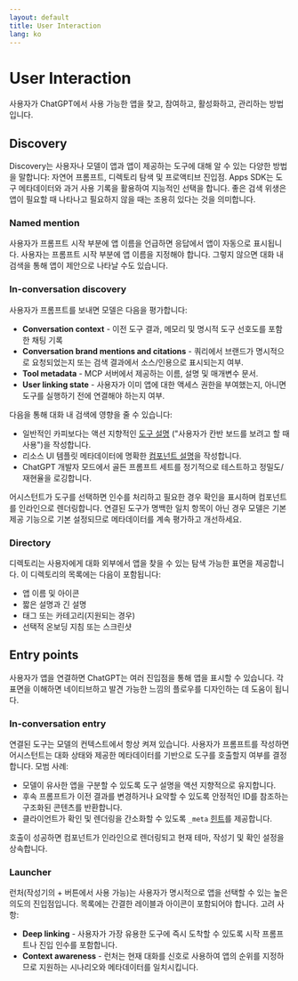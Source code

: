 ```yaml
---
layout: default
title: User Interaction
lang: ko
---
```


# User Interaction

사용자가 ChatGPT에서 사용 가능한 앱을 찾고, 참여하고, 활성화하고, 관리하는 방법입니다.

## Discovery

Discovery는 사용자나 모델이 앱과 앱이 제공하는 도구에 대해 알 수 있는 다양한 방법을 말합니다: 자연어 프롬프트, 디렉토리 탐색 및 프로액티브 진입점. Apps SDK는 도구 메타데이터와 과거 사용 기록을 활용하여 지능적인 선택을 합니다. 좋은 검색 위생은 앱이 필요할 때 나타나고 필요하지 않을 때는 조용히 있다는 것을 의미합니다.

### Named mention

사용자가 프롬프트 시작 부분에 앱 이름을 언급하면 응답에서 앱이 자동으로 표시됩니다. 사용자는 프롬프트 시작 부분에 앱 이름을 지정해야 합니다. 그렇지 않으면 대화 내 검색을 통해 앱이 제안으로 나타날 수도 있습니다.

### In-conversation discovery

사용자가 프롬프트를 보내면 모델은 다음을 평가합니다:

- **Conversation context** - 이전 도구 결과, 메모리 및 명시적 도구 선호도를 포함한 채팅 기록
- **Conversation brand mentions and citations** - 쿼리에서 브랜드가 명시적으로 요청되었는지 또는 검색 결과에서 소스/인용으로 표시되는지 여부.
- **Tool metadata** - MCP 서버에서 제공하는 이름, 설명 및 매개변수 문서.
- **User linking state** - 사용자가 이미 앱에 대한 액세스 권한을 부여했는지, 아니면 도구를 실행하기 전에 연결해야 하는지 여부.

다음을 통해 대화 내 검색에 영향을 줄 수 있습니다:

- 일반적인 카피보다는 액션 지향적인 [도구 설명](https://modelcontextprotocol.io/specification/2025-06-18/server/tools#tool) ("사용자가 칸반 보드를 보려고 할 때 사용")을 작성합니다.
- 리소스 UI 템플릿 메타데이터에 명확한 [컴포넌트 설명](../resources/reference.md#add-component-descriptions)을 작성합니다.
- ChatGPT 개발자 모드에서 골든 프롬프트 세트를 정기적으로 테스트하고 정밀도/재현율을 로깅합니다.

어시스턴트가 도구를 선택하면 인수를 처리하고 필요한 경우 확인을 표시하며 컴포넌트를 인라인으로 렌더링합니다. 연결된 도구가 명백한 일치 항목이 아닌 경우 모델은 기본 제공 기능으로 기본 설정되므로 메타데이터를 계속 평가하고 개선하세요.

### Directory

디렉토리는 사용자에게 대화 외부에서 앱을 찾을 수 있는 탐색 가능한 표면을 제공합니다. 이 디렉토리의 목록에는 다음이 포함됩니다:

- 앱 이름 및 아이콘
- 짧은 설명과 긴 설명
- 태그 또는 카테고리(지원되는 경우)
- 선택적 온보딩 지침 또는 스크린샷

## Entry points

사용자가 앱을 연결하면 ChatGPT는 여러 진입점을 통해 앱을 표시할 수 있습니다. 각 표면을 이해하면 네이티브하고 발견 가능한 느낌의 플로우를 디자인하는 데 도움이 됩니다.

### In-conversation entry

연결된 도구는 모델의 컨텍스트에서 항상 켜져 있습니다. 사용자가 프롬프트를 작성하면 어시스턴트는 대화 상태와 제공한 메타데이터를 기반으로 도구를 호출할지 여부를 결정합니다. 모범 사례:

- 모델이 유사한 앱을 구분할 수 있도록 도구 설명을 액션 지향적으로 유지합니다.
- 후속 프롬프트가 이전 결과를 변경하거나 요약할 수 있도록 안정적인 ID를 참조하는 구조화된 콘텐츠를 반환합니다.
- 클라이언트가 확인 및 렌더링을 간소화할 수 있도록 `_meta` [힌트](../resources/reference.md#tool-descriptor-parameters)를 제공합니다.

호출이 성공하면 컴포넌트가 인라인으로 렌더링되고 현재 테마, 작성기 및 확인 설정을 상속합니다.

### Launcher

런처(작성기의 + 버튼에서 사용 가능)는 사용자가 명시적으로 앱을 선택할 수 있는 높은 의도의 진입점입니다. 목록에는 간결한 레이블과 아이콘이 포함되어야 합니다. 고려 사항:

- **Deep linking** - 사용자가 가장 유용한 도구에 즉시 도착할 수 있도록 시작 프롬프트나 진입 인수를 포함합니다.
- **Context awareness** - 런처는 현재 대화를 신호로 사용하여 앱의 순위를 지정하므로 지원하는 시나리오와 메타데이터를 일치시킵니다.
